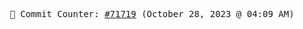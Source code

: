 <p align="center">
    <samp>
        📮 Commit Counter: <a href="https://github.com/Javascript-void0/Javascript-void0/commits/main">#71719</a> (October 28, 2023 @ 04:09 AM)
    </samp>
</p>